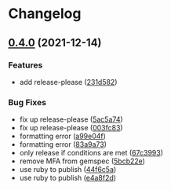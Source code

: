 # Changelog

## [0.4.0](https://www.github.com/WFCD/warframe-ruby/compare/v0.3.0...v0.4.0) (2021-12-14)


### Features

* add release-please ([231d582](https://www.github.com/WFCD/warframe-ruby/commit/231d582a83b76ca291e45139ac2b4d8353a75b38))


### Bug Fixes

* fix up release-please ([5ac5a74](https://www.github.com/WFCD/warframe-ruby/commit/5ac5a74828cb05c07a9a9d21b53b6a66ff8c671a))
* fix up release-please ([003fc83](https://www.github.com/WFCD/warframe-ruby/commit/003fc83c705e68703216f18d1de32bd6509903e5))
* formatting error ([a99e04f](https://www.github.com/WFCD/warframe-ruby/commit/a99e04f35d4b0b6819d1484a9316c8dbb5080139))
* formatting error ([83a9a73](https://www.github.com/WFCD/warframe-ruby/commit/83a9a738ccd89358bb52a064ad7563fab93b41a3))
* only release if conditions are met ([67c3993](https://www.github.com/WFCD/warframe-ruby/commit/67c39938c8a68f34228d847bf342e52163926ec8))
* remove MFA from gemspec ([5bcb22e](https://www.github.com/WFCD/warframe-ruby/commit/5bcb22efd70a264972216d07780c42dfce2c60d2))
* use ruby to publish ([44f6c5a](https://www.github.com/WFCD/warframe-ruby/commit/44f6c5ab9767ebb497aa4f81739519aa5bd4f314))
* use ruby to publish ([e4a8f2d](https://www.github.com/WFCD/warframe-ruby/commit/e4a8f2d0f2d77dde9231a1befbc1b6f524afda40))
